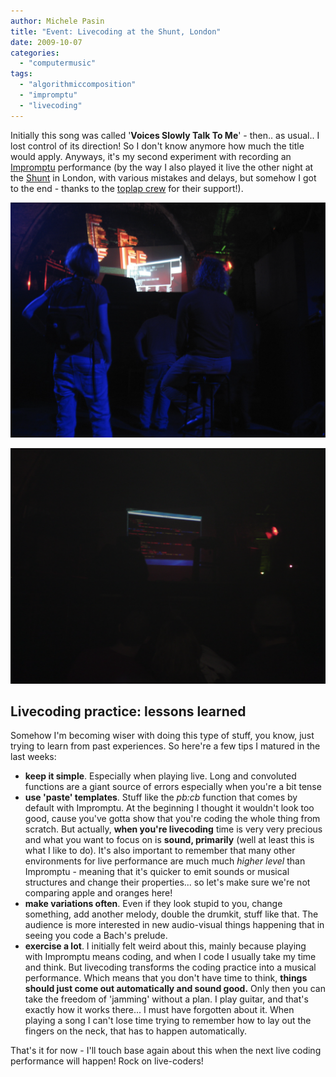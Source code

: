 ```yaml
---
author: Michele Pasin
title: "Event: Livecoding at the Shunt, London"
date: 2009-10-07
categories: 
  - "computermusic"
tags: 
  - "algorithmiccomposition"
  - "impromptu"
  - "livecoding"
---
```


Initially this song was called '**Voices Slowly Talk To Me**' - then.. as usual.. I lost control of its direction! So I don't know anymore how much the title would apply. Anyways, it's my second experiment with recording an [Impromptu](http://impromptu.moso.com.au/) performance (by the way I also played it live the other night at the [Shunt](http://www.shunt.co.uk/) in London, with various mistakes and delays, but somehow I got to the end - thanks to the [toplap crew](http://toplap.org/uk/) for their support!).


![alt](../assets/../assets/images/2024-05-16-shunt-livecoding-1.png)

![alt](../assets/../assets/images/2024-05-16-shunt-livecoding-2.png)

## Livecoding practice: lessons learned

Somehow I'm becoming wiser with doing this type of stuff, you know, just trying to learn from past experiences. So here're a few tips I matured in the last weeks:

- **keep it simple**. Especially when playing live. Long and convoluted functions are a giant source of errors especially when you're a bit tense
- **use 'paste' templates**. Stuff like the _pb:cb_ function that comes by default with Impromptu. At the beginning I thought it wouldn't look too good, cause you've gotta show that you're coding the whole thing from scratch. But actually, **when you're livecoding** time is very very precious and what you want to focus on is **sound, primarily** (well at least this is what I like to do). It's also important to remember that many other environments for live performance are much much _higher level_ than Impromptu - meaning that it's quicker to emit sounds or musical structures and change their properties... so let's make sure we're not comparing apple and oranges here!
- **make variations often**. Even if they look stupid to you, change something, add another melody, double the drumkit, stuff like that. The audience is more interested in new audio-visual things happening that in seeing you code a Bach's prelude.
- **exercise a lot**. I initially felt weird about this, mainly because playing with Impromptu means coding, and when I code I usually take my time and think. But livecoding transforms the coding practice into a musical performance. Which means that you don't have time to think, **things should just come out automatically and sound good.** Only then you can take the freedom of 'jamming' without a plan. I play guitar, and that's exactly how it works there... I must have forgotten about it. When playing a song I can't lose time trying to remember how to lay out the fingers on the neck, that has to happen automatically.

That's it for now - I'll touch base again about this when the next live coding performance will happen! Rock on live-coders!
